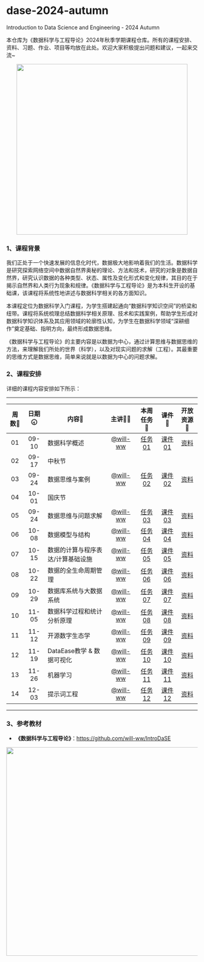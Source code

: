 # dase-2024-autumn
Introduction to Data Science and Engineering - 2024 Autumn

本仓库为《数据科学与工程导论》2024年秋季学期课程仓库。所有的课程安排、资料、习题、作业、项目等均放在此处。欢迎大家积极提出问题和建议，一起来交流~

<div align=center>
<img src="https://github.com/X-lab2017/ds-2023-autumn/assets/15010826/4d17645c-b064-4331-8565-ebd2de2cb113" width="450px">
</div>

### 1、课程背景

我们正处于一个快速发展的信息化时代，数据极大地影响着我们的生活。数据科学是研究探索网络空间中数据自然界奥秘的理论、方法和技术，研究的对象是数据自然界，研究认识数据的各种类型、状态、属性及变化形式和变化规律，其目的在于揭示自然界和人类行为现象和规律。《数据科学与工程导论》是为本科生开设的基础课，该课程将系统性地讲述与数据科学相关的各方面知识。

本课程定位为数据科学入门课程，为学生搭建起通向“数据科学知识空间”的桥梁和纽带。课程将系统梳理总结数据科学相关原理、技术和实践案例，帮助学生形成对数据科学知识体系及其应用领域的轮廓性认知，为学生在数据科学领域“深耕细作”奠定基础、指明方向，最终形成数据思维。

《数据科学与工程导论》的主要内容是以数据为中心，通过计算思维与数据思维的方法，来理解我们所处的世界（科学），以及对现实问题的求解（工程）。其最重要的思维方式是数据思维，简单来说就是以数据为中心的问题求解。

### 2、课程安排

详细的课程内容安排如下所示：

---


| 周数📆 | 日期🕣 | 内容📒                             |                 主讲💂‍♂️                  |                            本周任务 📌                             |                                                                                        课件📘                                                                                        |                                开放资源📂                                 |
| :---: | :---: | --------------------------------- | :------------------------------------: | :---------------------------------------------------------------: | :---------------------------------------------------------------------------------------------------------------------------------------------------------------------------------: | :----------------------------------------------------------------------: |
|  01   | 09-10 | 数据科学概述                      | [@will-ww](https://github.com/will-ww) | [任务01](https://github.com/X-lab2017/dase-2024-autumn/issues/2)  |                [课件01](https://github.com/X-lab2017/dase-2024-autumn/blob/main/lecture01/01%20%E7%BB%AA%E8%AE%BA%E4%B8%8E%E8%AF%BE%E7%A8%8B%E4%BB%8B%E7%BB%8D.pdf)                 | [资料](https://github.com/X-lab2017/dase-2024-autumn/tree/main/recourse) |
|  02   | 09-17 | 中秋节                            |                                        |                                                                   |                                                                                                                                                                                     |                                                                          |
|  03   | 09-24 | 数据思维与案例                    | [@will-ww](https://github.com/will-ww) | [任务02](https://github.com/X-lab2017/dase-2024-autumn/issues/8)  |                                                [课件02](https://github.com/X-lab2017/dase-2024-autumn/blob/main/lecture02/绪论.pdf)                                                 | [资料](https://github.com/X-lab2017/dase-2024-autumn/tree/main/recourse) |
|  04   | 10-01 | 国庆节                            |                                        |                                                                   |                                                                                                                                                                                     |                                                                          |
|  05   | 09-24 | 数据思维与问题求解                | [@will-ww](https://github.com/will-ww) | [任务03](https://github.com/X-lab2017/dase-2024-autumn/issues/15) |                                                     [课件03](https://github.com/X-lab2017/dase-2024-autumn/tree/main/lecture03)                                                     | [资料](https://github.com/X-lab2017/dase-2024-autumn/tree/main/recourse) |
|  06   | 10-08 | 数据模型与结构                    | [@will-ww](https://github.com/will-ww) | [任务04](https://github.com/X-lab2017/dase-2024-autumn/issues/15) |                                                     [课件04](https://github.com/X-lab2017/dase-2024-autumn/tree/main/lecture03)                                                     | [资料](https://github.com/X-lab2017/dase-2024-autumn/tree/main/recourse) |
|  07   | 10-15 | 数据的计算与程序表达/计算基础设施 | [@will-ww](https://github.com/will-ww) | [任务05](https://github.com/X-lab2017/dase-2024-autumn/issues/19) |                                                     [课件05](https://github.com/X-lab2017/dase-2024-autumn/tree/main/lecture04)                                                     | [资料](https://github.com/X-lab2017/dase-2024-autumn/tree/main/recourse) |
|  08   | 10-22 | 数据的全生命周期管理              | [@will-ww](https://github.com/will-ww) | [任务06](https://github.com/X-lab2017/dase-2024-autumn/issues/22) |                                                     [课件06](https://github.com/X-lab2017/dase-2024-autumn/tree/main/lecture05)                                                     | [资料](https://github.com/X-lab2017/dase-2024-autumn/tree/main/recourse) |
|  09   | 10-29 | 数据库系统与大数据系统            | [@will-ww](https://github.com/will-ww) | [任务07](https://github.com/X-lab2017/dase-2024-autumn/issues/25) |                                                     [课件07](https://github.com/X-lab2017/dase-2024-autumn/tree/main/lecture06)                                                     | [资料](https://github.com/X-lab2017/dase-2024-autumn/tree/main/recourse) |
|  10   | 11-05 | 数据科学过程和统计分析原理        | [@will-ww](https://github.com/will-ww) | [任务08](https://github.com/X-lab2017/dase-2024-autumn/issues/28) |                                                     [课件08](https://github.com/X-lab2017/dase-2024-autumn/tree/main/lecture07)                                                     | [资料](https://github.com/X-lab2017/dase-2024-autumn/tree/main/recourse) |
|  11   | 11-12 | 开源数字生态学                    | [@will-ww](https://github.com/will-ww) | [任务09](https://github.com/X-lab2017/dase-2024-autumn/issues/29) | [课件09](https://github.com/X-lab2017/dase-2024-autumn/blob/main/lecture08/%E5%BC%80%E6%BA%90%E6%95%B0%E5%AD%97%E7%94%9F%E6%80%81%E5%AD%A6%20%26%20%E5%A4%A7%E4%BD%9C%E4%B8%9A.pdf) | [资料](https://github.com/X-lab2017/dase-2024-autumn/tree/main/recourse) |
|  12   | 11-19 | DataEase教学 & 数据可视化         | [@will-ww](https://github.com/will-ww) | [任务10](https://github.com/X-lab2017/dase-2024-autumn/issues/30) |                                                     [课件10](https://github.com/X-lab2017/dase-2024-autumn/tree/main/lecture09)                                                     | [资料](https://github.com/X-lab2017/dase-2024-autumn/tree/main/recourse) |
|  13   | 11-26 | 机器学习                          | [@will-ww](https://github.com/will-ww) | [任务11](https://github.com/X-lab2017/dase-2024-autumn/issues/35) |                                                     [课件11](https://github.com/X-lab2017/dase-2024-autumn/tree/main/lecture10)                                                     | [资料](https://github.com/X-lab2017/dase-2024-autumn/tree/main/recourse) |
|  14   | 12-03 | 提示词工程                          | [@will-ww](https://github.com/will-ww) | [任务12](https://github.com/X-lab2017/dase-2024-autumn/issues/39) |                                                     [课件12](https://github.com/X-lab2017/dase-2024-autumn/tree/main/lecture11)                                                     | [资料](https://github.com/X-lab2017/dase-2024-autumn/tree/main/recourse) |
---


### 3、参考教材

- **《数据科学与工程导论》**：https://github.com/will-ww/IntroDaSE

<div align=center>
<img src="https://github.com/X-lab2017/ds-2023-autumn/assets/15010826/10aa5862-d514-493b-a119-fb40d9f17499" width="550px">
</div>

